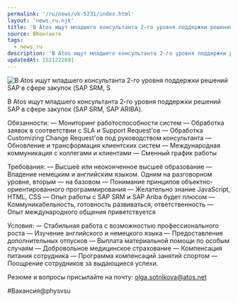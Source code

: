 ```yaml
---
permalink: '/ru/news/vk-5231/index.html'
layout: 'news.ru.njk'
title: 'В Atos ищут младшего консультанта 2-го уровня поддержки решений SAP в сфере закупок'
source: ВКонтакте
tags:
  - news_ru
description: 'В Atos ищут младшего консультанта 2-го уровня поддержки решений SAP в сфере закупок'
updatedAt: 1521222691
---
```

![В Atos ищут младшего консультанта 2-го уровня поддержки решений SAP в сфере закупок (SAP SRM, S](https://sun9-70.userapi.com/impf/mL2d5KOaoaqag6ls9-NX_rq8DDeQyIe6lDF7bA/6F9lUd_TQUg.jpg?size=900x600&quality=96&proxy=1&sign=0ae50899f27c2bd2c42d47031239ec5e&c_uniq_tag=A74L9gF6HloUqoTXO1RQnDIenyI0tOwZYFHlOmg0hQw&type=album)

В Atos ищут младшего консультанта 2-го уровня поддержки решений SAP в сфере закупок (SAP SRM, SAP ARIBA).

Обязанности:
— Мониторинг работоспособности систем
— Обработка заявок в соответствии с SLA и Support Request'ов
— Обработка Customizing Change Request'ов под руководством консультанта — Обновление и трансформация клиентских систем
— Международная коммуникация с коллегами и клиентами
— Сменный график работы

Требования:
— Высшеё или неоконченное высшеё образование
— Владение немецким и английским языком. Одним на разговорном уровне, вторым — на базовом
— Понимание принципов объектно-ориентированного программирования
— Желательно знание JavaScript, HTML, CSS
— Опыт работы с SAP SRM и SAP Ariba будет плюсом
— Коммуникабельность, готовность развиваться, ответственность
— Опыт международного общения приветствуется

Условия:
— Стабильная работа с возможностью профессионального роста
— Изучение английского и немецкого языка
— Предоставление дополнительных отпусков
— Выплата материальной помощи по особым случаям
— Добровольное медицинское страхование
— Компенсация питания сотрудника
— Программа компенсаций занятий спортом
— Поощрение сотрудников за выдающиеся успехи.

Резюме и вопросы присылайте на почту: olga.sotnikova@atos.net

#Вакансия@physvsu
